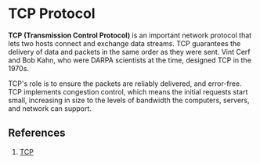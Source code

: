 # TCP Protocol

**TCP (Transmission Control Protocol)** is an important network protocol that lets two hosts connect and exchange data streams. TCP guarantees the delivery of data and packets in the same order as they were sent. Vint Cerf and Bob Kahn, who were DARPA scientists at the time, designed TCP in the 1970s.

TCP's role is to ensure the packets are reliably delivered, and error-free. TCP implements congestion control, which means the initial requests start small, increasing in size to the levels of bandwidth the computers, servers, and network can support.

## References
1. [TCP](https://developer.mozilla.org/en-US/docs/Glossary/TCP)